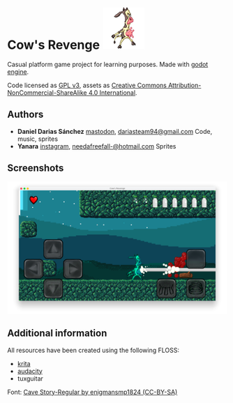 # Cow's Revenge ![](Sprites/Charasets/Player/idle/player_idle1.png)

Casual platform game project for learning purposes. Made with [godot engine](https://godotengine.org/).

Code licensed as [GPL v3](LICENSE_CODE), assets as [Creative Commons Attribution-NonCommercial-ShareAlike 4.0 International](https://creativecommons.org/licenses/by-nc-sa/4.0/).

## Authors
  - **Daniel Darias Sánchez** [mastodon](https://mastodon.social/@darias), dariasteam94@gmail.com
      Code, music, sprites
  - **Yanara** [instagram](https://www.instagram.com/needafreefall/), needafreefall-@hotmail.com
        Sprites

## Screenshots

![](Screenshots/1.png)

## Additional information
All resources have been created using the following FLOSS:

- [krita](https://krita.org/en/)
- [audacity](http://www.audacityteam.org/)
- tuxguitar

Font: [Cave Story-Regular by enigmansmp1824 
(CC-BY-SA)](https://fontlibrary.org/en/font/cave-story#Cave%20Story-Regular)
